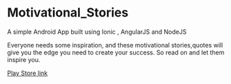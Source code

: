 # Motivational_Stories 

A simple Android App built using Ionic , AngularJS and NodeJS <br/>

<p>Everyone needs some inspiration, and these motivational stories,quotes will give you the edge you need to create your success. So read on and let them inspire you.</p>

  <a href="https://play.google.com/store/apps/details?id=com.ionicframework.story371955"> Play Store link </a>
